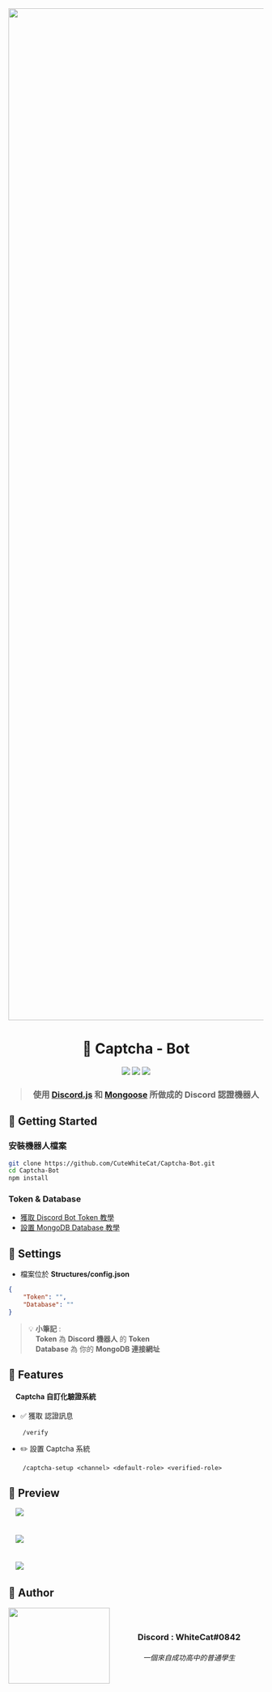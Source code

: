 <img width="2000" height="" align="center" alt="" src="https://media.discordapp.net/attachments/888284187591843860/936588236355153990/Hi_There.png">  

<h1 align=center>📃 Captcha - Bot </h1>
<div align=center>

[![](https://img.shields.io/badge/Node.js-17.3.0-lgreen.svg?logo=node.js)](https://nodejs.org/en/)
[![](https://img.shields.io/badge/Discord.js-13.6.0-blue.svg?logo=npm)](https://github.com/discordjs)
[![](https://img.shields.io/badge/Mongoose-6.1.3-blue.svg?logo=npm)](https://github.com/Automattic/mongoose)

> ### 使用 [Discord.js](https://github.com/discordjs/discord.js) 和 [Mongoose](https://mongoosejs.com/docs/api.html) 所做成的 Discord 認證機器人
</div>  


## 🚀 Getting Started
### 安裝機器人檔案
```sh
git clone https://github.com/CuteWhiteCat/Captcha-Bot.git
cd Captcha-Bot
npm install
```
### Token & Database
* [獲取 Discord Bot Token 教學](https://discordjs.guide/preparations/setting-up-a-bot-application.html#creating-your-bot)
* [設置 MongoDB Database 教學](https://www.youtube.com/watch?v=-Wf8E6RRuXA)

## 🔧 Settings
* 檔案位於 **Structures/config.json**
```json
{
    "Token": "", 
    "Database": ""
}
```


> 💡 __**小筆記**__ : </br> 
> &emsp;**Token** 為 **Discord 機器人** 的 **Token** </br>
> &emsp;**Database** 為 你的 **MongoDB 連接網址**

## 📕 Features
#### &emsp;**Captcha 自訂化驗證系統**
* ✅ 獲取 認證訊息

&emsp;&emsp;`/verify`

* ✏️ 設置 Captcha 系統

&emsp;&emsp;`/captcha-setup <channel> <default-role> <verified-role>`

## 📂 Preview

&emsp;<img src="https://media.discordapp.net/attachments/418758998175776778/936602669588553738/unknown.png"></br></br>  
&emsp;<img src="https://media.discordapp.net/attachments/418758998175776778/936601331270037544/unknown.png"></br></br>  
&emsp;<img src="https://media.discordapp.net/attachments/418758998175776778/936603608663851058/unknown.png"></br>



## 📮 Author
<img width="200" height="150" align="left" style="float: left; margin: 0 10px 0 0;" alt="" src="https://media.discordapp.net/attachments/418758998175776778/936241615188672552/56942_ccexpress.png">  
<h3> &nbsp
<h3 align=center>Discord : WhiteCat#0842</h3>
<h6 align=center>一個來自成功高中的普通學生</h3>